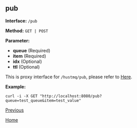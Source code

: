 ## pub ##

**Interface:** `/pub`

**Method:** `GET | POST`

**Parameter:** 

*  **queue** (Required)  
*  **item** (Required)  
*  **idx** (Optional)
*  **ttl** (Optional)
  
This is proxy interface for `/hustmq/pub`, please refer to [Here](../hustmq/pub.md).

**Example:**

    curl -i -X GET "http://localhost:8080/pub?queue=test_queue&item=test_value"

[Previous](../ha.md)

[Home](../../index.md)